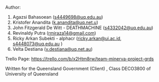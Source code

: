 Author:
1. Agazsi Bahasoean (s4449698@uq.edu.au)
2. Kristofer Anandita (k.anandita@uq.net.u)
3. John Fitzgerald De Witt - DEATHMACHINE (s4332042@uq.edu.au)
4. Revinaldy Putra (rmiraza14@gmail.com)
5. Ricky Arkan Subekti - alphacr (ricky.arkan@ui.ac.id, s4448073@uq.edu.au )
6. Velta Destiana (v.destiana@uq.net.au)

Trello Page: https://trello.com/b/x2Htm8rw/team-minerva-project-grds

Written for the Queensland Government (Client) , Class DECO3800 of University of Queensland